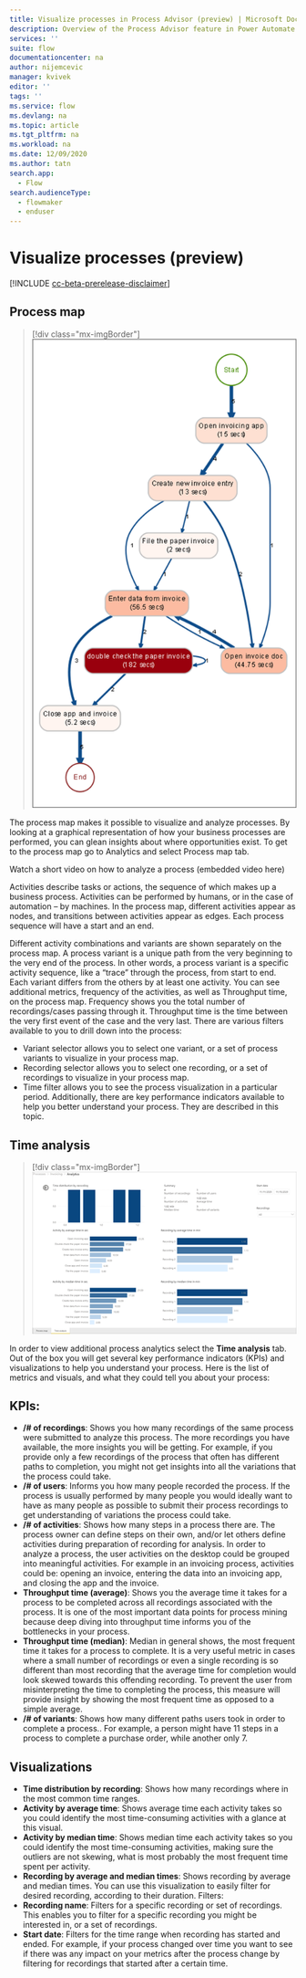 ```yaml
---
title: Visualize processes in Process Advisor (preview) | Microsoft Docs
description: Overview of the Process Advisor feature in Power Automate.
services: ''
suite: flow
documentationcenter: na
author: nijemcevic 
manager: kvivek
editor: ''
tags: ''
ms.service: flow
ms.devlang: na
ms.topic: article
ms.tgt_pltfrm: na
ms.workload: na
ms.date: 12/09/2020
ms.author: tatn
search.app: 
  - Flow
search.audienceType: 
  - flowmaker
  - enduser
---
```

# Visualize processes (preview)

[!INCLUDE [cc-beta-prerelease-disclaimer](includes/cc-beta-prerelease-disclaimer.md)]

## Process map

> [!div class="mx-imgBorder"]
> ![Process map](media/process-advisor-visualize/process-map.png "Process advisor process map")

The process map makes it possible to visualize and analyze processes. By looking at a graphical representation of how your business processes are performed, you can glean insights about where opportunities exist.  To get to the process map go to Analytics and select Process map tab.

Watch a short video on how to analyze a process (embedded video here)

Activities describe tasks or actions, the sequence of which makes up a business process. Activities can be performed by humans, or in the case of automation – by machines. In the process map, different activities appear as nodes, and transitions between activities appear as edges.  Each process sequence will have a start and an end.

Different activity combinations and variants are shown separately on the process map. A process variant is a unique path from the very beginning to the very end of the process. In other words, a process variant is a specific activity sequence, like a “trace” through the process, from start to end. Each variant differs from the others by at least one activity.
You can see additional metrics, frequency of the activities, as well as Throughput time, on the process map.
Frequency shows you the total number of recordings/cases passing through it.  Throughput time is the time between the very first event of the case and the very last.
There are various filters available to you to drill down into the process:

- Variant selector allows you to select one variant, or a set of process variants to visualize in your process map.
- Recording selector allows you to select one recording, or a set of recordings to visualize in your process map.
- Time filter allows you to see the process visualization in a particular period.
Additionally, there are key performance indicators available to help you better understand your process. They are described in this topic.

## Time analysis

> [!div class="mx-imgBorder"]
> ![Analytics screen](media/process-advisor-visualize/analytics-screen.png "analytics screenshot")

 In order to view additional process analytics select the **Time analysis** tab. Out of the box you will get several key performance indicators (KPIs) and visualizations to help you understand your process. Here is the list of metrics and visuals, and what they could tell you about your process:

## KPIs:

- **/# of recordings**: Shows you how many recordings of the same process were submitted to analyze this process. The more recordings you have available, the more insights you will be getting. For example, if you provide only a few recordings of the process that often has different paths to completion, you might not get insights into all the variations that the process could take.
- **/# of users**: Informs you how many people recorded the process. If the process is usually performed by many people you would ideally want to have as many people as possible to submit their process recordings to get understanding of variations the process could take. 
- **/# of activities**: Shows how many steps in a process there are. The process owner can define steps on their own, and/or let others define activities during preparation of recording for analysis. In order to analyze a process, the user activities on the desktop could be grouped into meaningful activities. For example in an invoicing process, activities could be: opening an invoice, entering the data into an invoicing app, and closing the app and the invoice. 
- **Throughput time (average)**: Shows you the average time it takes for a process to be completed across all recordings associated with the process. It is one of the most important data points for process mining because deep diving into throughput time informs you of the bottlenecks in your process.
- **Throughput time (median)**: Median in general shows, the most frequent time it takes for a process to complete. It is a very useful metric in cases where a small number of recordings or even a single recording is so different than most recording that the average time for completion would look skewed towards this offending recording. To prevent the user from misinterpreting the time to completing the process, this measure will provide insight by showing the most frequent time as opposed to a simple average.
- **/# of variants**: Shows how many different paths users took in order to complete a process.. For example, a person might have 11 steps in a process to complete a purchase order, while another only 7.

## Visualizations

- **Time distribution by recording**: Shows how many recordings where in the most common time ranges.
- **Activity by average time**: Shows average time each activity takes so you could identify the most time-consuming activities with a glance at this visual.
- **Activity by median time**: Shows median time  each activity takes so you could identify the most time-consuming activities, making sure the outliers are not skewing, what is most probably the most frequent time spent per activity.
- **Recording by average and median times**: Shows recording by average and median times. You can use this visualization to easily filter for desired recording, according to their duration. Filters:
- **Recording name**: Filters for a specific recording or set of recordings. This enables you to filter for a specific recording you might be interested in, or a set of recordings.
- **Start date**: Filters for the time range when recording has started and ended. For example, if your process changed over time you want to see if there was any impact on your metrics after the process change by filtering for recordings that started after a certain time.

